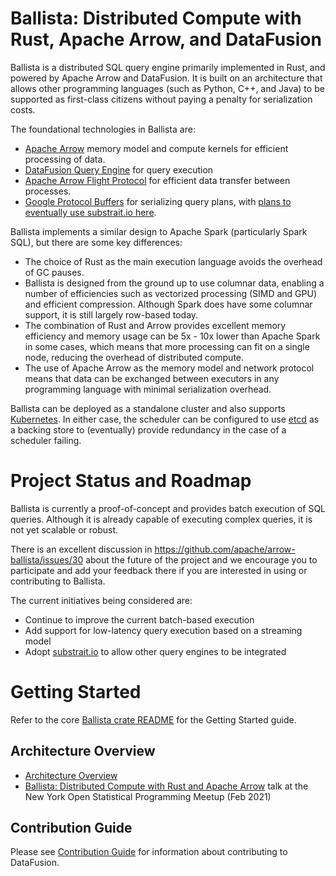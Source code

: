<!---
  Licensed to the Apache Software Foundation (ASF) under one
  or more contributor license agreements.  See the NOTICE file
  distributed with this work for additional information
  regarding copyright ownership.  The ASF licenses this file
  to you under the Apache License, Version 2.0 (the
  "License"); you may not use this file except in compliance
  with the License.  You may obtain a copy of the License at

    http://www.apache.org/licenses/LICENSE-2.0

  Unless required by applicable law or agreed to in writing,
  software distributed under the License is distributed on an
  "AS IS" BASIS, WITHOUT WARRANTIES OR CONDITIONS OF ANY
  KIND, either express or implied.  See the License for the
  specific language governing permissions and limitations
  under the License.
-->

# Ballista: Distributed Compute with Rust, Apache Arrow, and DataFusion

Ballista is a distributed SQL query engine primarily implemented in Rust, and powered by Apache Arrow and
DataFusion. It is built on an architecture that allows other programming languages (such as Python, C++, and
Java) to be supported as first-class citizens without paying a penalty for serialization costs.

The foundational technologies in Ballista are:

- [Apache Arrow](https://arrow.apache.org/) memory model and compute kernels for efficient processing of data.
- [DataFusion Query Engine](https://github.com/apache/arrow-datafusion) for query execution
- [Apache Arrow Flight Protocol](https://arrow.apache.org/blog/2019/10/13/introducing-arrow-flight/) for efficient
  data transfer between processes.
- [Google Protocol Buffers](https://developers.google.com/protocol-buffers) for serializing query plans, with [plans to 
 eventually use substrait.io here](https://github.com/apache/arrow-ballista/issues/32).

Ballista implements a similar design to Apache Spark (particularly Spark SQL), but there are some key differences:

- The choice of Rust as the main execution language avoids the overhead of GC pauses.
- Ballista is designed from the ground up to use columnar data, enabling a number of efficiencies such as vectorized
  processing (SIMD and GPU) and efficient compression. Although Spark does have some columnar support, it is still
  largely row-based today.
- The combination of Rust and Arrow provides excellent memory efficiency and memory usage can be 5x - 10x lower than
  Apache Spark in some cases, which means that more processing can fit on a single node, reducing the overhead of
  distributed compute.
- The use of Apache Arrow as the memory model and network protocol means that data can be exchanged between executors
  in any programming language with minimal serialization overhead.

Ballista can be deployed as a standalone cluster and also supports [Kubernetes](https://kubernetes.io/). In either
case, the scheduler can be configured to use [etcd](https://etcd.io/) as a backing store to (eventually) provide
redundancy in the case of a scheduler failing.

# Project Status and Roadmap

Ballista is currently a proof-of-concept and provides batch execution of SQL queries. Although it is already capable of 
executing complex queries, it is not yet scalable or robust.

There is an excellent discussion in https://github.com/apache/arrow-ballista/issues/30 about the future of the project
and we encourage you to participate and add your feedback there if you are interested in using or contributing to 
Ballista.

The current initiatives being considered are:

- Continue to improve the current batch-based execution
- Add support for low-latency query execution based on a streaming model
- Adopt [substrait.io](https://substrait.io/) to allow other query engines to be integrated

# Getting Started

Refer to the core [Ballista crate README](ballista/rust/client/README.md) for the Getting Started guide.

## Architecture Overview

- [Architecture Overview](ballista/docs/architecture.md)
- [Ballista: Distributed Compute with Rust and Apache Arrow](https://www.youtube.com/watch?v=ZZHQaOap9pQ) talk at 
 the New York Open Statistical Programming Meetup (Feb 2021)

## Contribution Guide

Please see [Contribution Guide](CONTRIBUTING.md) for information about contributing to DataFusion.
